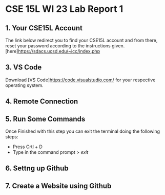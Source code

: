 # CSE 15L WI 23 Lab Report 1
## 1. Your CSE15L Account
The link below redirect you to find your CSE15L account and from there, reset your password according to the instructions given.
[here]https://sdacs.ucsd.edu/~icc/index.php

## 3. VS Code
Download [VS Code]https://code.visualstudio.com/ for your respective operating system.

## 4. Remote Connection

## 5. Run Some Commands

Once Finished with this step you can exit the terminal doing the following steps:
* Press Crtl + D
* Type in the command prompt > _exit_

## 6. Settng up Github

## 7. Create a Website using Github
